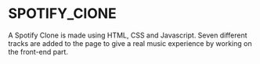 # SPOTIFY_ClONE

A Spotify Clone is made using HTML, CSS and Javascript. Seven different tracks are added to the page to give a real music experience by working on the front-end part.
